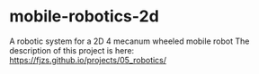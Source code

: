 # mobile-robotics-2d
A robotic system for a 2D 4 mecanum wheeled mobile robot
The description of this project is here: https://fjzs.github.io/projects/05_robotics/
